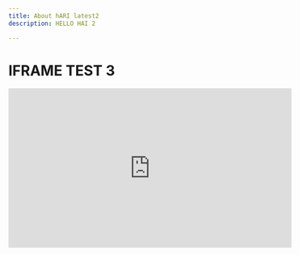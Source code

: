 ```yaml
---
title: About hARI latest2
description: HELLO HAI 2

---
```

<h1>IFRAME TEST 3</h1>

[<iframe width="560" height="315" src="https://www.youtube.com/embed/vtcu9JVggTc" title="YouTube video player" frameborder="0" allow="accelerometer; autoplay; clipboard-write; encrypted-media; gyroscope; picture-in-picture" allowfullscreen></iframe>]()